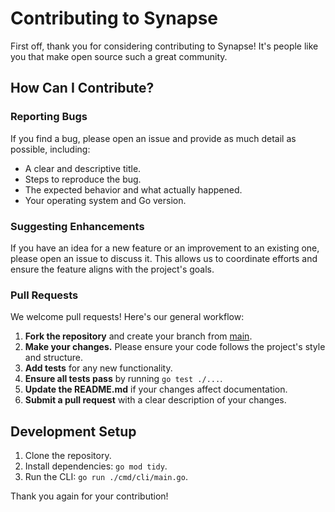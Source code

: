 # Contributing to Synapse

First off, thank you for considering contributing to Synapse! It's people like you that make open source such a great community.

## How Can I Contribute?

### Reporting Bugs
If you find a bug, please open an issue and provide as much detail as possible, including:
- A clear and descriptive title.
- Steps to reproduce the bug.
- The expected behavior and what actually happened.
- Your operating system and Go version.

### Suggesting Enhancements
If you have an idea for a new feature or an improvement to an existing one, please open an issue to discuss it. This allows us to coordinate efforts and ensure the feature aligns with the project's goals.

### Pull Requests
We welcome pull requests! Here's our general workflow:

1.  **Fork the repository** and create your branch from [main](file://c:\Users\Administrator\Documents\GitHub\deepseek-engineer-go\main.go#L100-L132).
2.  **Make your changes.** Please ensure your code follows the project's style and structure.
3.  **Add tests** for any new functionality.
4.  **Ensure all tests pass** by running `go test ./...`.
5.  **Update the README.md** if your changes affect documentation.
6.  **Submit a pull request** with a clear description of your changes.

## Development Setup

1.  Clone the repository.
2.  Install dependencies: `go mod tidy`.
3.  Run the CLI: `go run ./cmd/cli/main.go`.

Thank you again for your contribution!
